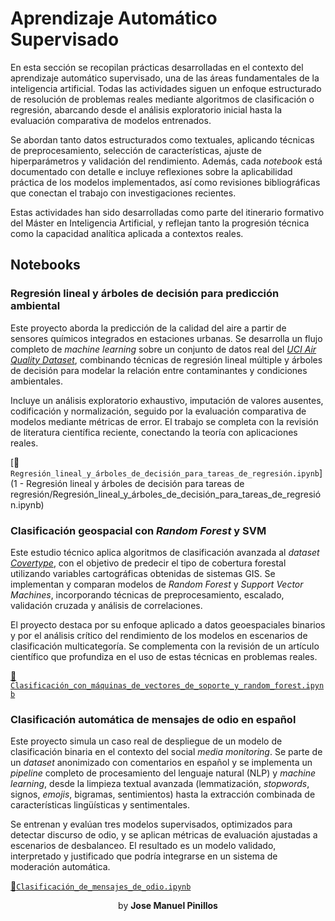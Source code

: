 # Aprendizaje Automático Supervisado
En esta sección se recopilan prácticas desarrolladas en el contexto del aprendizaje automático supervisado, una de las áreas fundamentales de la inteligencia artificial. Todas las actividades siguen un enfoque estructurado de resolución de problemas reales mediante algoritmos de clasificación o regresión, abarcando desde el análisis exploratorio inicial hasta la evaluación comparativa de modelos entrenados.

Se abordan tanto datos estructurados como textuales, aplicando técnicas de preprocesamiento, selección de características, ajuste de hiperparámetros y validación del rendimiento. Además, cada *notebook* está documentado con detalle e incluye reflexiones sobre la aplicabilidad práctica de los modelos implementados, así como revisiones bibliográficas que conectan el trabajo con investigaciones recientes.

Estas actividades han sido desarrolladas como parte del itinerario formativo del Máster en Inteligencia Artificial, y reflejan tanto la progresión técnica como la capacidad analítica aplicada a contextos reales.



## Notebooks

### Regresión lineal y árboles de decisión para predicción ambiental
Este proyecto aborda la predicción de la calidad del aire a partir de sensores químicos integrados en estaciones urbanas. Se desarrolla un flujo completo de *machine learning* sobre un conjunto de datos real del *<u>UCI Air Quality Dataset</u>*, combinando técnicas de regresión lineal múltiple y árboles de decisión para modelar la relación entre contaminantes y condiciones ambientales.

Incluye un análisis exploratorio exhaustivo, imputación de valores ausentes, codificación y normalización, seguido por la evaluación comparativa de modelos mediante métricas de error. El trabajo se completa con la revisión de literatura científica reciente, conectando la teoría con aplicaciones reales.

[🔗 `Regresión_lineal_y_árboles_de_decisión_para_tareas_de_regresión.ipynb`](1 - Regresión lineal y árboles de decisión para tareas de regresión/Regresión_lineal_y_árboles_de_decisión_para_tareas_de_regresión.ipynb)



### Clasificación geospacial con *Random Forest* y SVM
Este estudio técnico aplica algoritmos de clasificación avanzada al *dataset <u>Covertype</u>*, con el objetivo de predecir el tipo de cobertura forestal utilizando variables cartográficas obtenidas de sistemas GIS. Se implementan y comparan modelos de *Random Forest* y *Support Vector Machines*, incorporando técnicas de preprocesamiento, escalado, validación cruzada y análisis de correlaciones.

El proyecto destaca por su enfoque aplicado a datos geoespaciales binarios y por el análisis crítico del rendimiento de los modelos en escenarios de clasificación multicategoría. Se complementa con la revisión de un artículo científico que profundiza en el uso de estas técnicas en problemas reales.

[🔗 `Clasificación_con_máquinas_de_vectores_de_soporte_y_random_forest.ipynb`](Clasificación_con_máquinas_de_vectores_de_soporte_y_random_forest.ipynb)



### Clasificación automática de mensajes de odio en español
Este proyecto simula un caso real de despliegue de un modelo de clasificación binaria en el contexto del social *media monitoring*. Se parte de un *dataset* anonimizado con comentarios en español y se implementa un *pipeline* completo de procesamiento del lenguaje natural (NLP) y *machine learning*, desde la limpieza textual avanzada (lemmatización, *stopwords*, signos, *emojis*, bigramas, sentimientos) hasta la extracción combinada de características lingüísticas y sentimentales.

Se entrenan y evalúan tres modelos supervisados, optimizados para detectar discurso de odio, y se aplican métricas de evaluación ajustadas a escenarios de desbalanceo. El resultado es un modelo validado, interpretado y justificado que podría integrarse en un sistema de moderación automática.

[🔗`Clasificación_de_mensajes_de_odio.ipynb`](Clasificación_de_mensajes_de_odio.ipynb)



<center>by <strong>Jose Manuel Pinillos</strong></center>